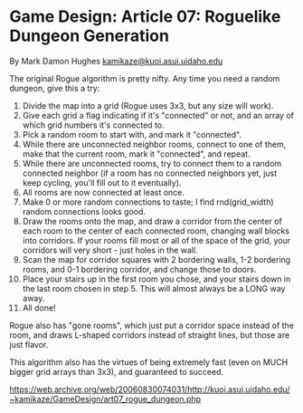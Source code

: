 # Game Design: Article 07: Roguelike Dungeon Generation

By Mark Damon Hughes <kamikaze@kuoi.asui.uidaho.edu>

The original Rogue algorithm is pretty nifty. Any time you need a random dungeon, give this a try:

1. Divide the map into a grid (Rogue uses 3x3, but any size will work).
2. Give each grid a flag indicating if it's "connected" or not, and an array of which grid numbers it's connected to.
3. Pick a random room to start with, and mark it "connected".
4. While there are unconnected neighbor rooms, connect to one of them, make that the current room, mark it "connected", and repeat.
5. While there are unconnected rooms, try to connect them to a random connected neighbor (if a room has no connected neighbors yet, just keep cycling, you'll fill out to it eventually).
6. All rooms are now connected at least once.
7. Make 0 or more random connections to taste; I find rnd(grid_width) random connections looks good.
8. Draw the rooms onto the map, and draw a corridor from the center of each room to the center of each connected room, changing wall blocks into corridors. If your rooms fill most or all of the space of the grid, your corridors will very short - just holes in the wall.
9. Scan the map for corridor squares with 2 bordering walls, 1-2 bordering rooms, and 0-1 bordering corridor, and change those to doors.
10. Place your stairs up in the first room you chose, and your stairs down in the last room chosen in step 5. This will almost always be a LONG way away.
11. All done!

Rogue also has "gone rooms", which just put a corridor space instead of the room, and draws L-shaped corridors instead of straight lines, but those are just flavor.

This algorithm also has the virtues of being extremely fast (even on MUCH bigger grid arrays than 3x3), and guaranteed to succeed.

https://web.archive.org/web/20060830074031/http://kuoi.asui.uidaho.edu/~kamikaze/GameDesign/art07_rogue_dungeon.php
